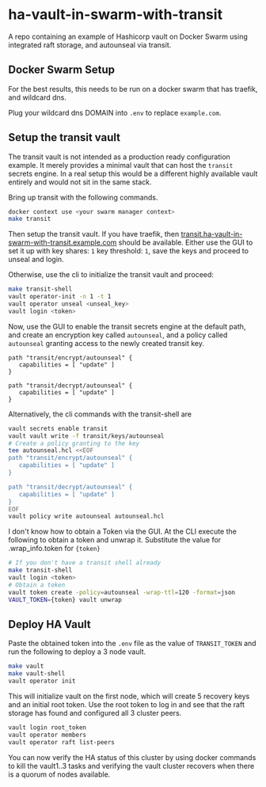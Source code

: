 # ha-vault-in-swarm-with-transit

A repo containing an example of Hashicorp vault on Docker Swarm using integrated raft storage, and autounseal via transit.

## Docker Swarm Setup

For the best results, this needs to be run on a docker swarm that has traefik, and wildcard dns.

Plug your wildcard dns DOMAIN into `.env` to replace `example.com`.

## Setup the transit vault

The transit vault is not intended as a production ready configuration example. It merely provides a minimal vault that can host the `transit` secrets engine. In a real setup this would be a different highly available vault entirely and would not sit in the same stack.

Bring up transit with the following commands.

```bash
docker context use <your swarm manager context>
make transit
```

Then setup the transit vault. If you have traefik, then [transit.ha-vault-in-swarm-with-transit.example.com](http://transit.ha-vault-in-swarm-with-transit.example.com) should be available. Either use the GUI to set it up with key shares: `1` key threshold: `1`, save the keys and proceed to unseal and login.

Otherwise, use the cli to initialize the transit vault and proceed:

```bash
make transit-shell
vault operator-init -n 1 -t 1
vault operator unseal <unseal_key>
vault login <token>
```

Now, use the GUI to enable the transit secrets engine at the default path, and create an encryption key called `autounseal`, and a policy called `autounseal` granting access to the newly created transit key.

```hcl
path "transit/encrypt/autounseal" {
   capabilities = [ "update" ]
}

path "transit/decrypt/autounseal" {
   capabilities = [ "update" ]
}
```

Alternatively, the cli commands with the transit-shell are

```bash
vault secrets enable transit
vault vault write -f transit/keys/autounseal
# Create a policy granting to the key
tee autounseal.hcl <<EOF
path "transit/encrypt/autounseal" {
   capabilities = [ "update" ]
}

path "transit/decrypt/autounseal" {
   capabilities = [ "update" ]
}
EOF
vault policy write autounseal autounseal.hcl
```

I don't know how to obtain a Token via the GUI. At the CLI execute the following to obtain a token and unwrap it. Substitute the value for .wrap_info.token for `{token}`

```bash
# If you don't have a transit shell already
make transit-shell
vault login <token>
# Obtain a token
vault token create -policy=autounseal -wrap-ttl=120 -format=json
VAULT_TOKEN={token} vault unwrap
```

## Deploy HA Vault

Paste the obtained token into the `.env` file as the value of `TRANSIT_TOKEN` and run the following to deploy a 3 node vault.

```bash
make vault
make vault-shell
vault operator init
```

This will initialize vault on the first node, which will create 5 recovery keys and an initial root token. 
Use the root token to log in and see that the raft storage has found and configured all 3 cluster peers.

```bash
vault login root_token
vault operator members
vault operator raft list-peers
```

You can now verify the HA status of this cluster by using docker commands to kill the vault1..3 tasks and verifying the vault cluster recovers when there is a quorum of nodes available.

